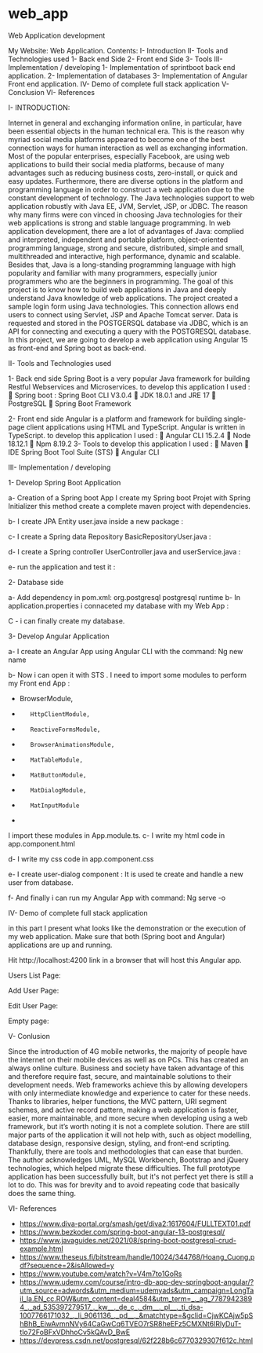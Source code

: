# web_app


Web Application development


My Website:     Web Application.
Contents:
I-	Introduction
II-	Tools and Technologies used
1-	Back end Side
2-	Front end Side
3-	Tools
III-	Implementation / developing
1-	Implementation of sprintboot back end application.
2-	Implementation of databases
3-	Implementation of Angular Front end application.
IV-	Demo of complete full stack application
V-	Conclusion
VI-	References







I-	INTRODUCTION:

Internet in general and exchanging information online, in particular, have been essential objects in the human technical era. This is the reason why myriad social media platforms appeared to become one of the best connection ways for human interaction as well as exchanging information. Most of the popular enterprises, especially Facebook, are using web applications to build their social media platforms, because of many advantages such as reducing business costs, zero-install, or quick and easy updates.
Furthermore, there are diverse options in the platform and programming language in order to construct a web application due to the constant development of technology. The Java technologies support to web application robustly with Java EE, JVM, Servlet, JSP, or JDBC. The reason why many firms were con vinced in choosing Java technologies for their web applications is strong and stable language programming. In web application development, there are a lot of advantages of Java: complied and interpreted, independent and portable platform, object-oriented programming language, strong and secure, distributed, simple and small, multithreaded and interactive, high performance, dynamic and scalable. Besides that, Java is a long-standing programming language with high popularity and familiar with many programmers, especially junior programmers who are the beginners in programming.
The goal of this project is to know how to build web applications in Java and deeply understand Java knowledge of web applications. The project created a sample login form using Java technologies. This connection allows end users to connect using Servlet, JSP and Apache Tomcat server. Data is requested and stored in the POSTGERSQL database via JDBC, which is an API for connecting and executing a query with the POSTGRESQL database.
In this project, we are going to develop a web application using Angular 15 as front-end and Spring boot as back-end.














II-	Tools and Technologies used

1-	Back end side
Spring Boot is a very popular Java framework for building Restful Webservices and Microservices. 
to develop this application I used :
	Spring boot : Spring Boot CLI V3.0.4
	JDK 18.0.1 and JRE 17
	PostgreSQL 
	Spring Boot Framework

2-	Front end side
Angular is a platform and framework for building single-page client applications using HTML and TypeScript. Angular is written in TypeScript.
to develop this application I used :
	Angular CLI 15.2.4
	Node 18.12.1
	Npm 8.19.2
3-	Tools
to develop this application I used :
	Maven
	IDE Spring Boot Tool Suite (STS)
	Angular CLI






III-	Implementation / developing

1-	Develop Spring Boot Application

a-	Creation of a Spring boot App 
I create my Spring boot Projet with Spring Initializer 
this method create a complete maven project with dependencies.

b-	I create JPA Entity user.java inside a new package :
 

c-	I create a Spring data Repository BasicRepositoryUser.java :

 



d-	I create a Spring controller UserController.java and userService.java :

 
 

e-	 run the application and test it :

 



2-	Database side

a-	Add dependency in pom.xml:
<dependency>
			<groupId>org.postgresql</groupId>
			<artifactId>postgresql</artifactId>
			<scope>runtime</scope>
		</dependency>
b-	In  application.properties i connaceted my database with my Web App :

 


C -  i can finally create my database.

 
3-	Develop Angular Application

a-	I create an Angular App using Angular CLI with the command: 
Ng new name

b-	Now i can open it with STS .
I need to import some modules to perform my Front end App :
-	BrowserModule,
-	     HttpClientModule,
-	     ReactiveFormsModule,
-	     BrowserAnimationsModule,
-	     MatTableModule,
-	     MatButtonModule,
-	     MatDialogModule,
-	     MatInputModule
-	
I import these modules in App.module.ts. 
c-	I write my html code in app.component.html


 
	
d-	I write my css code in app.component.css

 

e-	I create user-dialog component :
It is used te create and handle a new user from database. 
 

 

f-	And finally i can run my Angular App with command:
Ng serve -o
















IV-	Demo of complete full stack application

in this part I present what looks like the demonstration or the execution of my web application.
Make sure that both (Spring boot and Angular) applications are up and running.

Hit http://localhost:4200 link in a browser that will host this Angular app.






Users List Page:
 














Add User Page:
 

Edit User Page:
 



Empty page:
 













V-	Conlusion

Since the introduction of 4G mobile networks, the majority of people have the internet on their
mobile devices as well as on PCs. This has created an always online culture. Business and
society have taken advantage of this and therefore require fast, secure, and maintainable
solutions to their development needs. Web frameworks achieve this by allowing developers with only intermediate knowledge and experience to cater for these needs. Thanks to libraries, helper functions, the MVC pattern, URI segment schemes, and active record pattern, making a web application is faster, easier, more maintainable, and more secure when developing using a web framework, but it’s worth noting it is not a complete solution. There are still major parts of the application it will not help with, such as object modelling, database design, responsive design, styling, and front-end scripting. Thankfully, there are tools and methodologies that can ease that burden. The author acknowledges UML, MySQL Workbench, Bootstrap and jQuery technologies, which helped migrate these difficulties.
The full prototype application has been successfully built, but it's not perfect yet there is still a lot to do. This was for brevity and to avoid repeating code that basically does the same thing.








VI-	References

-	https://www.diva-portal.org/smash/get/diva2:1617604/FULLTEXT01.pdf
-	https://www.bezkoder.com/spring-boot-angular-13-postgresql/
-	https://www.javaguides.net/2021/08/spring-boot-postgresql-crud-example.html
-	https://www.theseus.fi/bitstream/handle/10024/344768/Hoang_Cuong.pdf?sequence=2&isAllowed=y
-	https://www.youtube.com/watch?v=V4m7to1GoRs
-	https://www.udemy.com/course/intro-db-app-dev-springboot-angular/?utm_source=adwords&utm_medium=udemyads&utm_campaign=LongTail_la.EN_cc.ROW&utm_content=deal4584&utm_term=_._ag_77879423894_._ad_535397279517_._kw__._de_c_._dm__._pl__._ti_dsa-1007766171032_._li_9061136_._pd__._&matchtype=&gclid=CjwKCAjw5pShBhB_EiwAvmnNVy64CaGwCq6TVEO7rSR8heEFz5CMXNt6lRlyDuT-tlo72FoBFxVDhhoCv5kQAvD_BwE
-	https://devpress.csdn.net/postgresql/62f228b6c6770329307f612c.html

